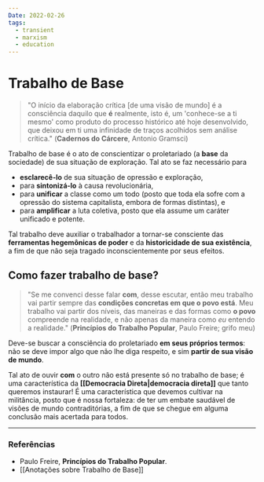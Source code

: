 ```yaml
---
Date: 2022-02-26
tags:
  - transient
  - marxism
  - education 
---
```

# Trabalho de Base
> "O início da elaboração crítica [de uma visão de mundo] é a consciência daquilo que **é** realmente, isto é, um 'conhece-se a ti mesmo' como produto do processo histórico até hoje desenvolvido, que deixou em ti uma infinidade de traços acolhidos sem análise crítica." 
> (**Cadernos do Cárcere**, Antonio Gramsci)

Trabalho de base é o ato de conscientizar o proletariado (a **base** da sociedade) de sua situação de exploração. Tal ato se faz necessário para 
* **esclarecê-lo** de sua situação de opressão e exploração,
* para **sintonizá-lo** à causa revolucionária,
* para **unificar** a classe como um todo (posto que toda ela sofre com a opressão do sistema capitalista, embora de formas distintas), e 
* para **amplificar** a luta coletiva, posto que ela assume um caráter unificado e potente.

Tal trabalho deve auxiliar o trabalhador a tornar-se consciente das **ferramentas hegemônicas de poder** e da **historicidade de sua existência**, a fim de que não seja tragado inconscientemente por seus efeitos. 

## Como fazer trabalho de base?
> "Se me convenci desse falar **com**, desse escutar, então meu trabalho vai partir sempre das **condições concretas em que o povo está**. 
> Meu trabalho vai partir dos níveis, das maneiras e das formas como **o povo** compreende na realidade, e não apenas da maneira como *eu* entendo a realidade." 
> (**Princípios do Trabalho Popular**, Paulo Freire; grifo meu)

Deve-se buscar a consciência do proletariado **em seus próprios termos**: não se deve impor algo que não lhe diga respeito, e sim **partir de sua visão de mundo**. 

Tal ato de ouvir **com** o outro não está presente só no trabalho de base; é uma característica da **[[Democracia Direta|democracia direta]]** que tanto queremos instaurar! É uma característica que devemos cultivar na militância, posto que é nossa fortaleza: de ter um embate saudável de visões de mundo contraditórias, a fim de que se chegue em alguma conclusão mais acertada para todos. 

---
### Referências
- Paulo Freire, **Princípios do Trabalho Popular**.
- [[Anotações sobre Trabalho de Base]]